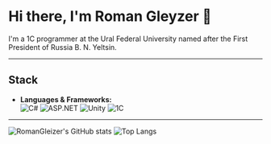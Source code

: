 # Hi there, I'm Roman Gleyzer 👋

I'm a 1C programmer at the Ural Federal University named after the First President of Russia B. N. Yeltsin.

---

## Stack

- **Languages & Frameworks:**  
  ![C#](https://img.shields.io/badge/-C%23-239120?style=flat-square&logo=c-sharp&logoColor=white)
  ![ASP.NET](https://img.shields.io/badge/-ASP.NET-512BD4?style=flat-square&logo=.net&logoColor=white)
  ![Unity](https://img.shields.io/badge/-Unity-000000?style=flat-square&logo=unity&logoColor=white)
  ![1C](https://img.shields.io/badge/-1C-FFD700?style=flat-square&logo=1c&logoColor=black)

---

![RomanGleizer's GitHub stats](https://github-readme-stats.vercel.app/api?username=RomanGleizer&show_icons=true&theme=default)
![Top Langs](https://github-readme-stats.vercel.app/api/top-langs/?username=RomanGleizer&layout=compact&theme=default)
